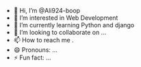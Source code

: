 - 👋 Hi, I’m @Ali924-boop
- 👀 I’m interested in Web Development
- 🌱 I’m currently learning Python and django
- 💞️ I’m looking to collaborate on ...
- 📫 How to reach me .
- 😄 Pronouns: ...
- ⚡ Fun fact: ...

<!---
Ali924-boop/Ali924-boop is a ✨ special ✨ repository because its `README.md` (this file) appears on your GitHub profile.
You can click the Preview link to take a look at your changes.
--->
